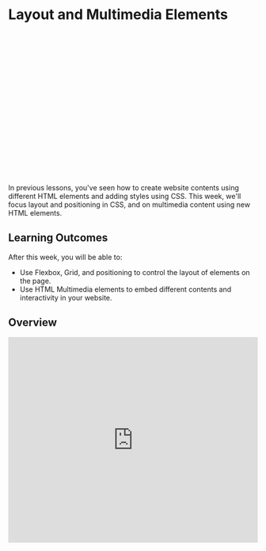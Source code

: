 # Layout and Multimedia Elements

<div style="position: relative; padding-bottom: 56.25%; height: 0; margin: 20px 0px;"><iframe src="" title="YouTube video player" frameborder="0"  allowfullscreen style="position: absolute; top: 0; left: 0; width: 100%; height: 100%; background: url(bonus/multimedia-layout/multimedia/multimedia-4.png); background-size: cover;"></iframe></div>

In previous lessons, you've seen how to create website contents using different HTML elements and adding styles using CSS. This week, we'll focus layout and positioning in CSS, and on multimedia content using new HTML elements.

## Learning Outcomes

After this week, you will be able to:

- Use Flexbox, Grid, and positioning to control the layout of elements on the page.
- Use HTML Multimedia elements to embed different contents and interactivity in your website.

## Overview
<!-- TODO: Update video -->

<div style="position: relative; padding-bottom: 56.25%; height: 0;"><iframe width="100%" height="415" src="https://www.youtube.com/embed/G7j0nKmtba8" title="Linking your CSS" frameborder="0" allow="accelerometer; autoplay; clipboard-write; encrypted-media; gyroscope; picture-in-picture" allowfullscreen></iframe></div>
</details>